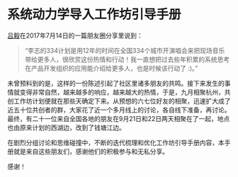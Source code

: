# 系统动力学导入工作坊引导手册

[吕毅](https://github.com/yilv "Lv Yi")在2017年7月14日的一篇朋友圈分享里说到：

> “李志的334计划是用12年的时间在全国334个城市开演唱会来把现场音乐带给更多人，很欣赏这份热情和行动！我一直想把过去些年积累的系统思考在产品开发组织的应用能介绍给更多人，也是时候该行动了 :)。”

未曾预料到的是，这样的一份陈述引起了社区里诸多朋友的共鸣。接下来发生的事情就变得非常自然，越来越多的响应，越来越大的热情，于是，九月相聚杭州，共创工作坊计划便就在那些天确定下来。从预想的六七位好友的相聚，迅速扩大成了近五十位共创者的群，大家花了近一个多月线上的讨论，各自线下准备，再讨论。最终，有二十一位来自全国各地的朋友在9月21日和22日两天相聚在了一起，地点也由原来计划的西湖边，改到了钱塘江边。

在剧烈分组讨论和思维碰撞中，不断的迭代梳理和优化工作坊引导手册内容，本手册就是来自这些朋友们，感谢他们的积极参与和无私分享。

感谢！